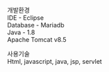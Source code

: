 개발환경 <br> 
IDE - Eclipse <br>
Database - Mariadb<br>
Java - 1.8<br>
Apache Tomcat v8.5<br>

사용기술<br>
Html, javascript, java, jsp, servlet<br>
